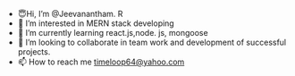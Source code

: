 - 😇Hi, I’m @Jeevanantham. R
- 👀 I’m interested in MERN stack developing 
- 🌱 I’m currently learning react.js,node. js, mongoose 
- 💞️ I’m looking to collaborate in team work and development of successful projects. 
- 📫 How to reach me timeloop64@yahoo.com 



